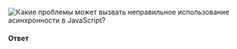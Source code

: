 ![Какие проблемы может вызвать неправильное использование асинхронности в JavaScript?](https://youtu.be/t0sdlbA6yA8?t=657)

#### Ответ